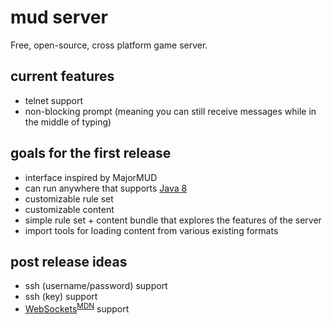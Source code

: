 # mud server
Free, open-source, cross platform game server.

## current features
- telnet support
- non-blocking prompt (meaning you can still receive messages while in the middle of typing)

## goals for the first release
- interface inspired by MajorMUD
- can run anywhere that supports [Java 8](https://java.com/en/download/faq/java8.xml)
- customizable rule set
- customizable content
- simple rule set + content bundle that explores the features of the server
- import tools for loading content from various existing formats

## post release ideas
- ssh (username/password) support
- ssh (key) support
- [WebSockets](https://en.wikipedia.org/wiki/WebSocket)<sup>[MDN](https://developer.mozilla.org/en-US/docs/Web/API/WebSockets_API)</sup> support
